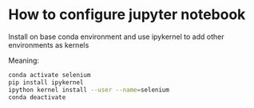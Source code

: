 # How to configure jupyter notebook

Install on base conda environment and use ipykernel to add other environments as kernels

Meaning:

``` bash
conda activate selenium
pip install ipykernel
ipython kernel install --user --name=selenium
conda deactivate
```
